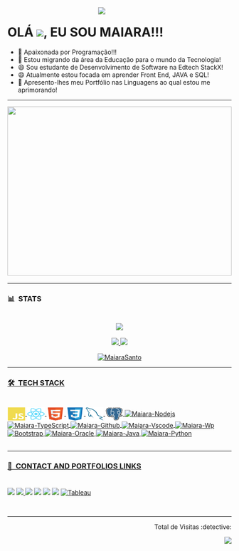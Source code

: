 <img src="https://raw.githubusercontent.com/MicaelliMedeiros/micaellimedeiros/master/image/computer-illustration.png" min-width="300px" max-width="300px" width="300px" align="right">

<h1 align="left">OLÁ <img src="https://raw.githubusercontent.com/kaueMarques/kaueMarques/master/hi.gif" height="30px">, EU SOU MAIARA!!!</h1>

- 🔭 Apaixonada por Programação!!!
 - 🌱 Estou migrando da área da Educação para o mundo da Tecnologia!
 - 😄 Sou estudante de Desenvolvimento de Software na Edtech StackX!
 - 😄 Atualmente estou focada em aprender Front End, JAVA e SQL!
 - 👯 Apresento-lhes meu Portfólio nas Linguagens ao qual estou me aprimorando!  
 
  </div>      
 
  ***
  
  <div align="center">
   <img height="380em"width="100%"src="https://media.giphy.com/media/L1R1tvI9svkIWwpVYr/giphy.gif"/>
</div>

***
 
### 📊 &nbsp;STATS<br/>

#
  
 <div align="center">
                                                                                                      
 <p><img src="https://github-profile-trophy.vercel.app/?username=MaiaraSanto&row=1&column=6&theme=dracula&margin-w=15&margin-h=15"/></p>                                                                  
<div align="center">
  <a href="https://github.com/MAIARASANTO">
  <img height="200em", width "200em" src="https://github-readme-stats.vercel.app/api?username=MaiaraSanto&show_icons=true&theme=dark"/>
<img height="200em", width "200em" src="https://github-readme-stats.vercel.app/api/top-langs/?username=MaiaraSanto&theme=dark"/>                                        <p><img align="center" src="https://github-readme-streak-stats.herokuapp.com/?user=MaiaraSanto&theme=dark" alt="MaiaraSanto" /></p>
</div>

 </div align="left"> 
 
 ***
 
 ### 🛠 &nbsp;TECH STACK<br/>
 
 #
 
 </div>
 
</div align="center">
   <div style="display: inline_block">
  <img align="center" alt="Maiara-Js" height="30" width="40" src="https://raw.githubusercontent.com/devicons/devicon/master/icons/javascript/javascript-plain.svg">
  <img align="center" alt="Maiara-React" height="30" width="40" src="https://raw.githubusercontent.com/devicons/devicon/master/icons/react/react-original.svg">
  <img align="center" alt="Maiara-HTML" height="30" width="40" src="https://raw.githubusercontent.com/devicons/devicon/master/icons/html5/html5-original.svg">
  <img align="center" alt="Maiara-CSS" height="30" width="40" src="https://raw.githubusercontent.com/devicons/devicon/master/icons/css3/css3-original.svg">
  <img align="center" alt="Maiara-MYSql" height="30" width="40" src="https://raw.githubusercontent.com/devicons/devicon/master/icons/mysql/mysql-original.svg">
  <img align="center" alt="Maiara-PostgreSQL" height="30" width="40" src="https://raw.githubusercontent.com/devicons/devicon/master/icons/postgresql/postgresql-original.svg">
  <img align="center" alt="Maiara-Nodejs" height="30" width="40" src="https://cdn.jsdelivr.net/gh/devicons/devicon/icons/nodejs/nodejs-original.svg" />
  <img align="center" alt="Maiara-TypeScript" height="30" width="40" src="https://cdn.jsdelivr.net/gh/devicons/devicon/icons/typescript/typescript-original.svg" />
  <img align="center" alt="Maiara-Github" height="30" width="40" src="https://cdn.jsdelivr.net/gh/devicons/devicon/icons/github/github-original.svg" />
  <img align="center" alt="Maiara-Vscode" height="30" width="40" src="https://cdn.jsdelivr.net/gh/devicons/devicon/icons/vscode/vscode-original.svg" />
  <img align="center" alt="Maiara-Wp" height="30" width="40" src="https://cdn.jsdelivr.net/gh/devicons/devicon/icons/wordpress/wordpress-original.svg" />
  <img align="center" alt="Bootstrap" height="30" width="40" src="https://cdn.jsdelivr.net/gh/devicons/devicon/icons/bootstrap/bootstrap-original.svg" />
  <img align="center" alt="Maiara-Oracle" height="30" width="40" src="https://cdn.jsdelivr.net/gh/devicons/devicon/icons/oracle/oracle-original.svg" />
  <img align="center" alt="Maiara-Java" height="30" width="40"src="https://cdn.jsdelivr.net/gh/devicons/devicon/icons/java/java-original.svg" />
  <img align="center" alt="Maiara-Python" height="30" width="40"src="https://cdn.jsdelivr.net/gh/devicons/devicon/icons/python/python-original.svg" />
    
   </div align="center"> 
   <br>
   
   ***
 
 ### 🔎 &nbsp;CONTACT AND PORTFOLIOS LINKS
   
   #
   
 </div align="center">      
 
 <a href="https://www.instagram.com/mayarahsant/" target="_blank"><img src="https://img.shields.io/badge/-Instagram-%23E4405F?style=for-the-badge&logo=instagram&logoColor=white" target="_blank"></a>
  <a href="https://is.gd/NuFOYu" target="_blank"><img src="https://img.shields.io/badge/gmail-%23FA0F00.svg?style=for-the-badge&logo=gmail&logoColor=white" />
  <a href="https://www.linkedin.com/in/maiarasantos25/" target="_blank"><img src="https://img.shields.io/badge/-LinkedIn-%230077B5?style=for-the-badge&logo=linkedin&logoColor=white" target="_blank"></a>
 <a href="https://api.whatsapp.com/send?phone=5575991050049" target="_blank"><img src="https://img.shields.io/badge/WhatsApp-25D366?style=for-the-badge&logo=whatsapp&logoColor=white" target="_blank"></a>
   <a href="https://is.gd/pog8Tu" target="_blank"><img src="https://img.shields.io/badge/-Telegram-%230077B5?style=for-the-badge&logo=telegram&logoColor=white" target="_blank"></a>
  <a href="https://is.gd/uGaRKh" target="_blank"><img src="https://img.shields.io/badge/-Yahoo-%230077B5?style=for-the-badge&logo=yahoo&logoColor=white" target="_blank"></a>
 [![Tableau](https://img.shields.io/badge/Tableau-E97627?style=for-the-badge&logo=Tableau&logoColor=pink)](https://public.tableau.com/app/profile/maiara.santos7831)
  
 <br>
 
 ***
 
<p align="end"> Total de Visitas  :detective:  </p>
   <p align="end">
   <img alingn="end"src="https://profile-counter.glitch.me/MaiaraSanto/count.svg" />
   
   
      
    
   
   

